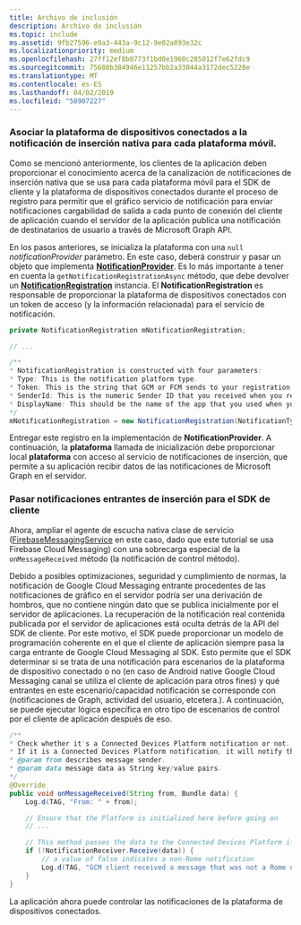 ```yaml
---
title: Archivo de inclusión
description: Archivo de inclusión
ms.topic: include
ms.assetid: 9fb27596-e9a3-443a-9c12-9e02a893e32c
ms.localizationpriority: medium
ms.openlocfilehash: 27ff12ef8b0773f1bd0e1960c285012f7e62fdc9
ms.sourcegitcommit: 75680b384946e11257bb2a33044a3172dec5220e
ms.translationtype: MT
ms.contentlocale: es-ES
ms.lasthandoff: 04/02/2019
ms.locfileid: "58907227"
---
```

### <a name="associate-the-connected-devices-platform-with-the-native-push-notification-for-each-mobile-platform"></a>Asociar la plataforma de dispositivos conectados a la notificación de inserción nativa para cada plataforma móvil. 

Como se mencionó anteriormente, los clientes de la aplicación deben proporcionar el conocimiento acerca de la canalización de notificaciones de inserción nativa que se usa para cada plataforma móvil para el SDK de cliente y la plataforma de dispositivos conectados durante el proceso de registro para permitir que el gráfico servicio de notificación para enviar notificaciones cargabilidad de salida a cada punto de conexión del cliente de aplicación cuando el servidor de la aplicación publica una notificación de destinatarios de usuario a través de Microsoft Graph API.

En los pasos anteriores, se inicializa la plataforma con una `null` *notificationProvider* parámetro. En este caso, deberá construir y pasar un objeto que implementa  **[NotificationProvider](https://docs.microsoft.com/java/api/com.microsoft.connecteddevices.core._notification_provider)**. Es lo más importante a tener en cuenta la `getNotificationRegistrationAsync` método, que debe devolver un **[NotificationRegistration](https://docs.microsoft.com/java/api/com.microsoft.connecteddevices.core._notification_registration)** instancia. El **NotificationRegistration** es responsable de proporcionar la plataforma de dispositivos conectados con un token de acceso (y la información relacionada) para el servicio de notificación.

```java
private NotificationRegistration mNotificationRegistration;

// ...

/**
* NotificationRegistration is constructed with four parameters:
* Type: This is the notification platform type.
* Token: This is the string that GCM or FCM sends to your registration intent service.
* SenderId: This is the numeric Sender ID that you received when you registered your app for push notifications.
* DisplayName: This should be the name of the app that you used when you registered it on the Microsoft dev portal. 
*/
mNotificationRegistration = new NotificationRegistration(NotificationType.FCM, token, FCM_SENDER_ID, "MyAppName");
```

Entregar este registro en la implementación de **NotificationProvider**. A continuación, la **plataforma** llamada de inicialización debe proporcionar local **plataforma** con acceso al servicio de notificaciones de inserción, que permite a su aplicación recibir datos de las notificaciones de Microsoft Graph en el servidor. 

### <a name="pass-incoming-push-notifications-to-the-client-sdk"></a>Pasar notificaciones entrantes de inserción para el SDK de cliente
Ahora, ampliar el agente de escucha nativa clase de servicio ([FirebaseMessagingService](https://firebase.google.com/docs/reference/android/com/google/firebase/messaging/FirebaseMessagingService) en este caso, dado que este tutorial se usa Firebase Cloud Messaging) con una sobrecarga especial de la `onMessageReceived` método (la notificación de control método).

Debido a posibles optimizaciones, seguridad y cumplimiento de normas, la notificación de Google Cloud Messaging entrante procedentes de las notificaciones de gráfico en el servidor podría ser una derivación de hombros, que no contiene ningún dato que se publica inicialmente por el servidor de aplicaciones. La recuperación de la notificación real contenida publicada por el servidor de aplicaciones está oculta detrás de la API del SDK de cliente. Por este motivo, el SDK puede proporcionar un modelo de programación coherente en el que el cliente de aplicación siempre pasa la carga entrante de Google Cloud Messaging al SDK. Esto permite que el SDK determinar si se trata de una notificación para escenarios de la plataforma de dispositivo conectado o no (en caso de Android native Google Cloud Messaging canal se utiliza el cliente de aplicación para otros fines) y qué entrantes en este escenario/capacidad notificación se corresponde con (notificaciones de Graph, actividad del usuario, etcetera.). A continuación, se puede ejecutar lógica específica en otro tipo de escenarios de control por el cliente de aplicación después de eso. 

```java
/**
* Check whether it's a Connected Devices Platform notification or not.
* If it is a Connected Devices Platform notification, it will notify the apps with the information in the notification.
* @param from describes message sender.
* @param data message data as String key/value pairs.
*/
@Override
public void onMessageReceived(String from, Bundle data) {
    Log.d(TAG, "From: " + from);

    // Ensure that the Platform is initialized here before going on
    // ...

    // This method passes the data to the Connected Devices Platform if is compatible.
    if (!NotificationReceiver.Receive(data)) {
        // a value of false indicates a non-Rome notification
        Log.d(TAG, "GCM client received a message that was not a Rome notification");
    }
}
```

La aplicación ahora puede controlar las notificaciones de la plataforma de dispositivos conectados.

